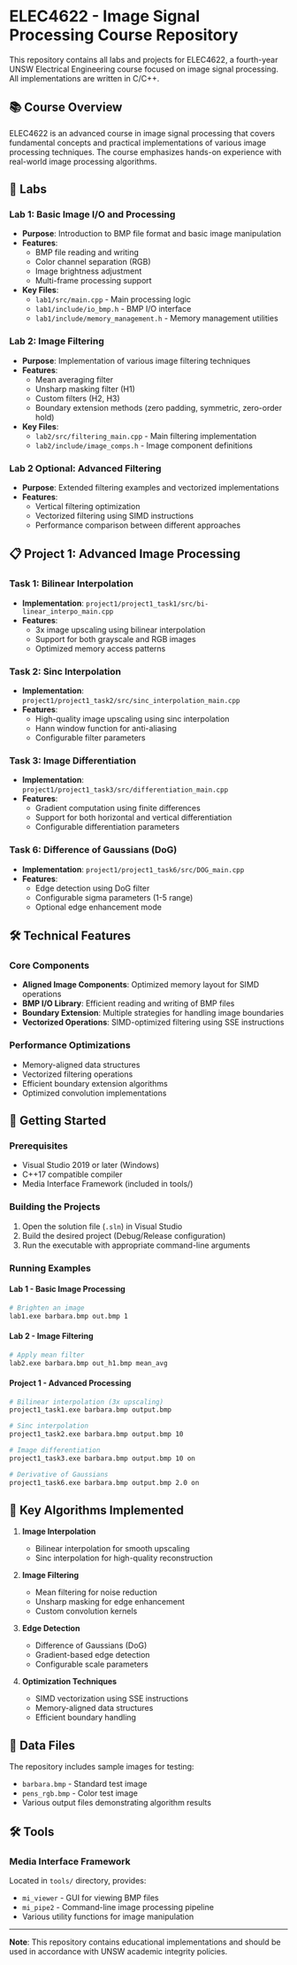 # ELEC4622 - Image Signal Processing Course Repository

This repository contains all labs and projects for ELEC4622, a fourth-year UNSW Electrical Engineering course focused on image signal processing. All implementations are written in C/C++.

## 📚 Course Overview

ELEC4622 is an advanced course in image signal processing that covers fundamental concepts and practical implementations of various image processing techniques. The course emphasizes hands-on experience with real-world image processing algorithms.


## 🧪 Labs

### Lab 1: Basic Image I/O and Processing
- **Purpose**: Introduction to BMP file format and basic image manipulation
- **Features**:
  - BMP file reading and writing
  - Color channel separation (RGB)
  - Image brightness adjustment
  - Multi-frame processing support
- **Key Files**:
  - `lab1/src/main.cpp` - Main processing logic
  - `lab1/include/io_bmp.h` - BMP I/O interface
  - `lab1/include/memory_management.h` - Memory management utilities

### Lab 2: Image Filtering
- **Purpose**: Implementation of various image filtering techniques
- **Features**:
  - Mean averaging filter
  - Unsharp masking filter (H1)
  - Custom filters (H2, H3)
  - Boundary extension methods (zero padding, symmetric, zero-order hold)
- **Key Files**:
  - `lab2/src/filtering_main.cpp` - Main filtering implementation
  - `lab2/include/image_comps.h` - Image component definitions

### Lab 2 Optional: Advanced Filtering
- **Purpose**: Extended filtering examples and vectorized implementations
- **Features**:
  - Vertical filtering optimization
  - Vectorized filtering using SIMD instructions
  - Performance comparison between different approaches

## 📋 Project 1: Advanced Image Processing

### Task 1: Bilinear Interpolation
- **Implementation**: `project1/project1_task1/src/bi-linear_interpo_main.cpp`
- **Features**:
  - 3x image upscaling using bilinear interpolation
  - Support for both grayscale and RGB images
  - Optimized memory access patterns

### Task 2: Sinc Interpolation
- **Implementation**: `project1/project1_task2/src/sinc_interpolation_main.cpp`
- **Features**:
  - High-quality image upscaling using sinc interpolation
  - Hann window function for anti-aliasing
  - Configurable filter parameters

### Task 3: Image Differentiation
- **Implementation**: `project1/project1_task3/src/differentiation_main.cpp`
- **Features**:
  - Gradient computation using finite differences
  - Support for both horizontal and vertical differentiation
  - Configurable differentiation parameters

### Task 6: Difference of Gaussians (DoG)
- **Implementation**: `project1/project1_task6/src/DOG_main.cpp`
- **Features**:
  - Edge detection using DoG filter
  - Configurable sigma parameters (1-5 range)
  - Optional edge enhancement mode

## 🛠️ Technical Features

### Core Components
- **Aligned Image Components**: Optimized memory layout for SIMD operations
- **BMP I/O Library**: Efficient reading and writing of BMP files
- **Boundary Extension**: Multiple strategies for handling image boundaries
- **Vectorized Operations**: SIMD-optimized filtering using SSE instructions

### Performance Optimizations
- Memory-aligned data structures
- Vectorized filtering operations
- Efficient boundary extension algorithms
- Optimized convolution implementations

## 🚀 Getting Started

### Prerequisites
- Visual Studio 2019 or later (Windows)
- C++17 compatible compiler
- Media Interface Framework (included in tools/)

### Building the Projects
1. Open the solution file (`.sln`) in Visual Studio
2. Build the desired project (Debug/Release configuration)
3. Run the executable with appropriate command-line arguments

### Running Examples

#### Lab 1 - Basic Image Processing
```bash
# Brighten an image
lab1.exe barbara.bmp out.bmp 1
```

#### Lab 2 - Image Filtering
```bash
# Apply mean filter
lab2.exe barbara.bmp out_h1.bmp mean_avg
```

#### Project 1 - Advanced Processing
```bash
# Bilinear interpolation (3x upscaling)
project1_task1.exe barbara.bmp output.bmp

# Sinc interpolation
project1_task2.exe barbara.bmp output.bmp 10

# Image differentiation
project1_task3.exe barbara.bmp output.bmp 10 on

# Derivative of Gaussians
project1_task6.exe barbara.bmp output.bmp 2.0 on
```

## 🎯 Key Algorithms Implemented

1. **Image Interpolation**
   - Bilinear interpolation for smooth upscaling
   - Sinc interpolation for high-quality reconstruction

2. **Image Filtering**
   - Mean filtering for noise reduction
   - Unsharp masking for edge enhancement
   - Custom convolution kernels

3. **Edge Detection**
   - Difference of Gaussians (DoG)
   - Gradient-based edge detection
   - Configurable scale parameters

4. **Optimization Techniques**
   - SIMD vectorization using SSE instructions
   - Memory-aligned data structures
   - Efficient boundary handling

## 📁 Data Files

The repository includes sample images for testing:
- `barbara.bmp` - Standard test image
- `pens_rgb.bmp` - Color test image
- Various output files demonstrating algorithm results

## 🛠️ Tools

### Media Interface Framework
Located in `tools/` directory, provides:
- `mi_viewer` - GUI for viewing BMP files
- `mi_pipe2` - Command-line image processing pipeline
- Various utility functions for image manipulation

---

**Note**: This repository contains educational implementations and should be used in accordance with UNSW academic integrity policies.


